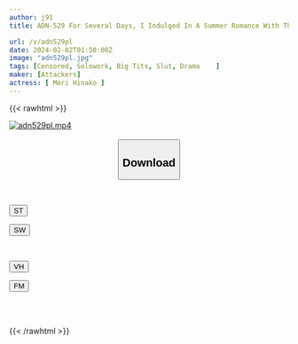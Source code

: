 ```yaml
---
author: j91
title: ADN-529 For Several Days, I Indulged In A Summer Romance With The Older Sister Who Comforted Me When I Was Heartbroken. Hinako Mori

url: /v/adn529pl
date: 2024-02-02T01:50:00Z
image: "adn529pl.jpg"
tags: [Censored, Solowork, Big Tits, Slut, Drama	]
maker: [Attackers]
actress: [ Mori Hinako ]
---
```



{{< rawhtml >}}

<div class="video" data-videoid="Y617vp8vb1svXxx">
    <a href="javascript:;">
        <img src="/v/adn529pl/adn529pl.jpg" width="WIDTH" height="HEIGHT" alt="adn529pl.mp4" loading="lazy">
    </a>
</div>

<script type="text/javascript" src="https://j91.asia/asset/on-demand-st.js"></script>

<br>
  <link rel="stylesheet" href="https://j91.asia/asset/bs5.css">
  
  <center>
  <button class="btn btn-primary" type="button" data-bs-toggle="collapse" data-bs-target=".multi-collapse" aria-expanded="false" aria-controls="multiCollapseExample1 multiCollapseExample2"><h2>Download</h2></button></center>
</p>
<div class="row">
  <div class="col">
    <div class="collapse multi-collapse" id="multiCollapseExample1">
      <div class="card card-body">
	      	      <br>
<div class="buttons">  
<p><a href="https://streamtape.to/v/Y617vp8vb1svXxx" target="_blank"><button class="btn-hover color-3"><i class="fa fa-download"></i> ST</button></a></p>
<p><a href="https://flaswish.com/ak5lyxy8gahy" target="_blank"><button class="btn-hover color-2"><i class="fa fa-download"></i> SW</button></a></p></div>
    </div>
  </div>
</div>
  <div class="col">
    <div class="collapse multi-collapse" id="multiCollapseExample2">
      <div class="card card-body">
	      <br>
<div class="buttons">
<p><a href="javascript:;" target="_blank"><button class="btn-hover color-9"><i class="fa fa-download"></i> VH</button></a></p>
<p><a href="javascript:;" target="_blank"><button class="btn-hover color-8"><i class="fa fa-download"></i> FM</button></a></p></div>
<br><br>
      </div>
    </div>
  </div>
</div>

{{< /rawhtml >}}